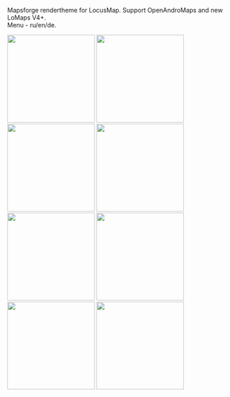 Mapsforge rendertheme for LocusMap. Support OpenAndroMaps and new LoMaps V4+.<br>
Menu - ru/en/de.


<img src="https://user-images.githubusercontent.com/97698777/230924045-9ed6aad8-ba17-4eac-9bb8-96bd50de3d59.jpg" width="200"> <img src="https://user-images.githubusercontent.com/97698777/230924051-e675faac-d9c2-4d95-943a-8f16f7ff3590.jpg" width="200"> <img src="https://user-images.githubusercontent.com/97698777/230924054-8e94cfae-9b97-4c17-a06b-fbf986f77b0a.jpg" width="200"> <img src="https://user-images.githubusercontent.com/97698777/230924061-23227872-827b-4290-9407-7951243e0141.png" width="200"> <img src="https://user-images.githubusercontent.com/97698777/230924065-1315e456-e911-41e3-bd8c-174958edbfc9.png" width="200"> <img src="https://user-images.githubusercontent.com/97698777/230924071-bcf41b96-9b1b-4d77-a008-0319b8b96780.png" width="200"> <img src="https://user-images.githubusercontent.com/97698777/230924076-8a14224b-bf8a-4740-908e-94655e3f7b9c.png" width="200"> <img src="https://user-images.githubusercontent.com/97698777/230925458-292a8f2c-0e0d-4149-a230-a65463abb62e.png" width="200">
